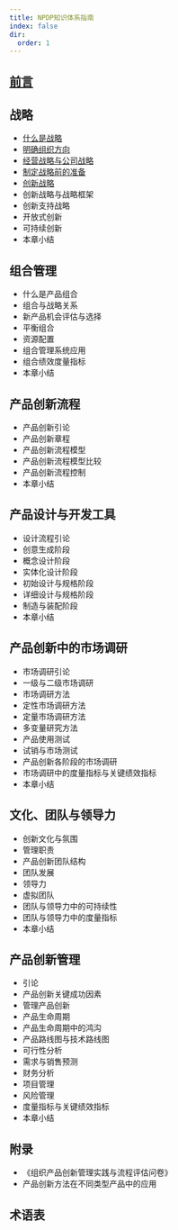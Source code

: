 ```yaml
---
title: NPDP知识体系指南
index: false
dir: 
  order: 1
---
```


## [前言](./前言.md)

## 战略

* [什么是战略](./战略/什么是战略.md)
* [明确组织方向](./战略/明确组织方向.md)
* [经营战略与公司战略](./战略/经营战略与公司战略.md)
* [制定战略前的准备](./战略/制定战略前的准备.md)
* [创新战略](./战略/创新战略.md)
* 创新战略与战略框架
* 创新支持战略
* 开放式创新
* 可持续创新
* 本章小结

## 组合管理

* 什么是产品组合
* 组合与战略关系
* 新产品机会评估与选择
* 平衡组合
* 资源配置
* 组合管理系统应用
* 组合绩效度量指标
* 本章小结

## 产品创新流程

* 产品创新引论
* 产品创新章程
* 产品创新流程模型
* 产品创新流程模型比较
* 产品创新流程控制
* 本章小结

## 产品设计与开发工具

* 设计流程引论
* 创意生成阶段
* 概念设计阶段
* 实体化设计阶段
* 初始设计与规格阶段
* 详细设计与规格阶段
* 制造与装配阶段
* 本章小结

## 产品创新中的市场调研

* 市场调研引论
* 一级与二级市场调研
* 市场调研方法
* 定性市场调研方法
* 定量市场调研方法
* 多变量研究方法
* 产品使用测试
* 试销与市场测试
* 产品创新各阶段的市场调研
* 市场调研中的度量指标与关键绩效指标
* 本章小结

## 文化、团队与领导力

* 创新文化与氛围
* 管理职责
* 产品创新团队结构
* 团队发展
* 领导力
* 虚拟团队
* 团队与领导力中的可持续性
* 团队与领导力中的度量指标
* 本章小结

## 产品创新管理

* 引论
* 产品创新关键成功因素
* 管理产品创新
* 产品生命周期
* 产品生命周期中的鸿沟
* 产品路线图与技术路线图
* 可行性分析
* 需求与销售预测
* 财务分析
* 项目管理
* 风险管理
* 度量指标与关键绩效指标
* 本章小结

## 附录

* 《组织产品创新管理实践与流程评估问卷》
* 产品创新方法在不同类型产品中的应用

## 术语表


